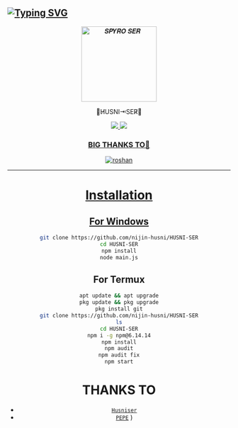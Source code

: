 ## [![Typing SVG](https://readme-typing-svg.herokuapp.com?font=Lemon+milk&color=F70000&lines=Welcome+to+HUSNI-SER+WA+Bot+repo;Created+by+HUSNI;This+is+a+Featured+bot;With+Love+HUSNI-SER)](https://git.io/typing-svg)
<p align="center">
<img src="https://i.ibb.co/XXJzY7C/denz.jpg" alt="𝑺𝑷𝒀𝑹𝑶 𝑺𝑬𝑹" width="170" />
<p align="center">
 ⻼H̸USNI⇥SER̸󱿋


</div>
<p align="center">
  <a href="https://instagram.com/_husni_ser_"><img src="https://img.shields.io/badge/Instagram-E4405F?style=for-the-badge&logo=instagram&logoColor=white"/> 
  <a href="https://wa.me/917025868709"><img src="https://img.shields.io/badge/WhatsApp-25D366?style=for-the-badge&logo=whatsapp&logoColor=white" />
</p>

<div align="center">

 ### BIG THANKS TO💝

<div align="center">

![roshan](https://github.com/roshanpepe.png?size=100)



---




# Installation
## For Windows
```bash
git clone https://github.com/nijin-husni/HUSNI-SER
cd HUSNI-SER
npm install
node main.js
```
## For Termux
```bash
apt update && apt upgrade
pkg update && pkg upgrade
pkg install git
git clone https://github.com/nijin-husni/HUSNI-SER
ls
cd HUSNI-SER
npm i -g npm@6.14.14
npm install
npm audit
npm audit fix
npm start
```

# THANKS TO
* [`Husniser`](https://github.com/nijin-husni)
* [`PEPE`](https://github.com/roshanpepe)
)


